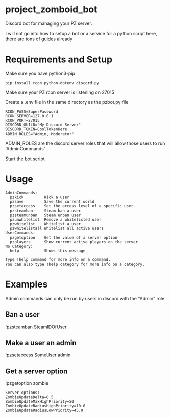 # project_zomboid_bot
Discord bot for managing your PZ server. 

I will not go into how to setup a bot or a service for a python script here, there are tons of guides already

# Requirements and Setup
Make sure you have python3-pip

```pip install rcon python-dotenv discord.py```

Make sure your PZ rcon server is listening on 27015

Create a .env file in the same directory as the pzbot.py file
```
RCON_PASS=SuperPassword
RCON_SERVER=127.0.0.1
RCON_PORT=27015
DISCORD_GUILD="My Discord Server"
DISCORD_TOKEN=CoolTokenHere
ADMIN_ROLES="Admin, Moderator"
```

ADMIN_ROLES are the discord server roles that will allow those users to run 'AdminCommands'

Start the bot script

# Usage
```
AdminCommands:
  pzkick         Kick a user
  pzsave         Save the current world
  pzsetaccess    Set the access level of a specific user.
  pzsteamban     Steam ban a user
  pzsteamunban   Steam unban user
  pzunwhitelist  Remove a whitelisted user
  pzwhitelist    Whitelist a user
  pzwhitelistall Whitelist all active users
UserCommands:
  pzgetoption    Get the value of a server option
  pzplayers      Show current active players on the server
​No Category:
  help           Shows this message

Type !help command for more info on a command.
You can also type !help category for more info on a category.
```

# Examples
Admin commands can only be run by users in discord with the "Admin" role. 

## Ban a user
!pzsteamban SteamIDOfUser

## Make a user an admin
!pzsetaccess SomeUser admin

## Get a server option
!pzgetoption zombie
```
Server options:
ZombieUpdateDelta=0.5
ZombieUpdateMaxHighPriority=50
ZombieUpdateRadiusHighPriority=10.0
ZombieUpdateRadiusLowPriority=45.0
```
